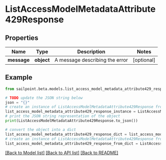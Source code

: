 # ListAccessModelMetadataAttribute429Response


## Properties

Name | Type | Description | Notes
------------ | ------------- | ------------- | -------------
**message** | **object** | A message describing the error | [optional] 

## Example

```python
from sailpoint.beta.models.list_access_model_metadata_attribute429_response import ListAccessModelMetadataAttribute429Response

# TODO update the JSON string below
json = "{}"
# create an instance of ListAccessModelMetadataAttribute429Response from a JSON string
list_access_model_metadata_attribute429_response_instance = ListAccessModelMetadataAttribute429Response.from_json(json)
# print the JSON string representation of the object
print(ListAccessModelMetadataAttribute429Response.to_json())

# convert the object into a dict
list_access_model_metadata_attribute429_response_dict = list_access_model_metadata_attribute429_response_instance.to_dict()
# create an instance of ListAccessModelMetadataAttribute429Response from a dict
list_access_model_metadata_attribute429_response_from_dict = ListAccessModelMetadataAttribute429Response.from_dict(list_access_model_metadata_attribute429_response_dict)
```
[[Back to Model list]](../README.md#documentation-for-models) [[Back to API list]](../README.md#documentation-for-api-endpoints) [[Back to README]](../README.md)



